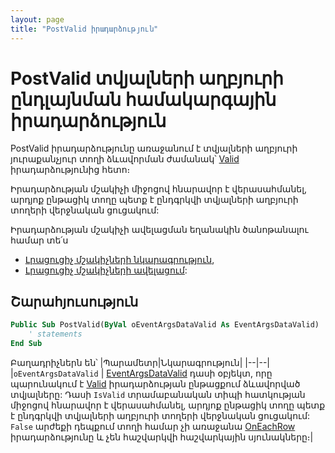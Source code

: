 ```yaml
---
layout: page
title: "PostValid իրադարձություն"
---
```


# PostValid տվյալների աղբյուրի ընդլայնման համակարգային իրադարձություն

PostValid իրադարձությունը առաջանում է տվյալների աղբյուրի յուրաքանչյուր տողի ձևավորման ժամանակ՝ [Valid](Valid_Data.md) իրադարձությունից հետո։ 

Իրադարձության մշակիչի միջոցով հնարավոր է վերասահմանել, արդյոք ընթացիկ տողը պետք է ընդգրկվի տվյալների աղբյուրի տողերի վերջնական ցուցակում:

Իրադարձության մշակիչի ավելացման եղանակին ծանոթանալու համար տե՛ս 
* [Լրացուցիչ մշակիչների նկարագրություն](UserDefinedHandlers.md),
* [Լրացուցիչ մշակիչների ավելացում](UserDefinedHandlers.md#մշակիչների-գրանցում):

## Շարահյուսություն

``` vb
Public Sub PostValid(ByVal oEventArgsDataValid As EventArgsDataValid)
    ' statements
End Sub
```

Բաղադրիչներն են՝
|Պարամետր|Նկարագրություն|
|--|--|
|`oEventArgsDataValid` | [EventArgsDataValid](UserDefinedHandlers.md#eventargsdatavalid) դասի օբյեկտ, որը պարունակում է [Valid](Valid_Data.md) իրադարձության ընթացքում ձևավորված տվյալները: Դասի `IsValid` տրամաբանական տիպի հատկության միջոցով հնարավոր է վերասահմանել, արդյոք ընթացիկ տողը պետք է ընդգրկվի տվյալների աղբյուրի տողերի վերջնական ցուցակում: `False` արժեքի դեպքում տողի համար չի առաջանա [OnEachRow](OnEachRow.md) իրադարձությունը և չեն հաշվարկվի հաշվարկային սյունակները։|


